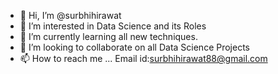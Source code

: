 - 👋 Hi, I’m @surbhihirawat
- 👀 I’m interested in Data Science and its Roles
- 🌱 I’m currently learning all new techniques.
- 💞️ I’m looking to collaborate on all Data Science Projects
- 📫 How to reach me ... Email id:surbhihirawat88@gmail.com

<!---
surbhihirawat88/surbhihirawat88 is a ✨ special ✨ repository because its `README.md` (this file) appears on your GitHub profile.
You can click the Preview link to take a look at your changes.
--->
